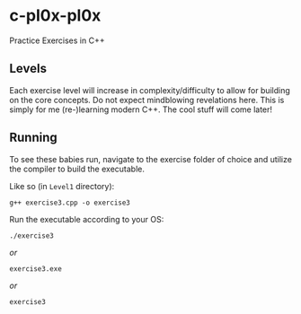 # c-pl0x-pl0x
Practice Exercises in C++

## Levels
Each exercise level will increase in complexity/difficulty to allow for building on the core concepts.
Do not expect mindblowing revelations here. This is simply for me (re-)learning modern C++. 
The cool stuff will come later!

## Running
To see these babies run, navigate to the exercise folder of choice and utilize the compiler to build the executable.

Like so (in `Level1` directory):
```
g++ exercise3.cpp -o exercise3
```

Run the executable according to your OS:
```
./exercise3
```
_or_
```
exercise3.exe
```
_or_
```
exercise3
```